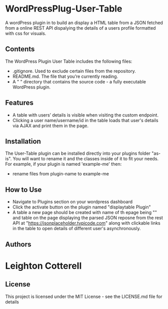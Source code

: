 # WordPressPlug-User-Table
A wordPress plugin in to build an display a HTML table from a JSON fetched from a online REST API dispalying the details of a users profile formatted with css for visuals.

## Contents
The WordPress Plugin User Table includes the following files:
- .gitignore. Used to exclude certain files from the repository.
- README.md. The file that you’re currently reading.
- A " " directory that contains the source code - a fully executable WordPress plugin.


## Features
- A table with users’ details is visible when visiting the custom endpoint.
- Clicking a user name/username/id in the table loads that user's details via AJAX and print them in the page.


## Installation
The User-Table plugin can be installed directly into your plugins folder "as-is". You will want to rename it and the classes inside of it to fit your needs. For example, if your plugin is named 'example-me' then:
- rename files from plugin-name to example-me

## How to Use
- Navigate to Plugins section on your wordpress dashboard
- Click the activate button on the plugin named "displaytable Plugin"
- A table a new page should be created with name of th epage being "" and table on the page displaying the parsed JSON reposne from the rest API at "https://jsonplaceholder.typicode.com" along with clickable links in the table to open details of different user's asynchronously.


## Authors
# Leighton Cotterell

## License
This project is licensed under the MIT License - see the LICENSE.md file for details


